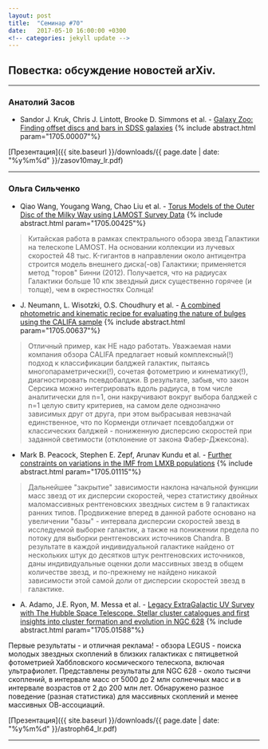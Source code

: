 ```yaml
---
layout: post
title:  "Семинар #70"
date:   2017-05-10 16:00:00 +0300
<!-- categories: jekyll update -->
---
```

## Повестка: обсуждение новостей arXiv.

***

### Анатолий Засов

- Sandor J. Kruk, Chris J. Lintott, Brooke D. Simmons et al. - [Galaxy Zoo: Finding offset discs and bars in SDSS galaxies](https://arxiv.org/abs/1705.00007) {% include abstract.html param="1705.00007"%}

> 

[Презентация]({{ site.baseurl  }}/downloads/{{ page.date | date: "%y%m%d" }}/zasov10may_lr.pdf)

***

### Ольга Сильченко

- Qiao Wang, Yougang Wang, Chao Liu et al. - [Torus Models of the Outer Disc of the Milky Way using LAMOST Survey Data](https://arxiv.org/abs/1705.00425) {% include abstract.html param="1705.00425"%}

> Китайская работа в рамках спектрального обзора звезд Галактики на телескопе LAMOST. На основании коллекции из лучевых скоростей 48 тыс. K-гигантов в направлении около антицентра строится модель внешнего диска(-ов) Галактики; применяется метод "торов" Бинни (2012). Получается, что на радиусах Галактики больше 10 кпк звездный диск существенно горячее (и толще), чем  в окрестностях Солнца!

- J. Neumann, L. Wisotzki, O.S. Choudhury et al. - [A combined photometric and kinematic recipe for evaluating the nature of bulges using the CALIFA sample](https://arxiv.org/abs/1705.00637) {% include abstract.html param="1705.00637"%}

> Отличный пример, как НЕ надо работать. Уважаемая нами компания обзора CALIFA предлагает новый комплексный(!) подход к классификации балджей галактик, пытаясь многопараметрически(!), сочетая фотометрию и кинематику(!), диагностировать псевдобалджи. В результате, забыв, что закон Серсика можно интегрировать вдоль радиуса, в том числе аналитически для n=1, они накручивают вокруг выбора балджей с n=1 целую свиту критериев, на самом деле однозначно зависимых друг от друга, при этом выбрасывая невзначай единственное, что по Корменди отличает псевдобалджи от классических балджей - пониженную дисперсию скоростей при заданной светимости (отклонение от закона Фабер-Джексона).

- Mark B. Peacock, Stephen E. Zepf, Arunav Kundu et al. - [Further constraints on variations in the IMF from LMXB populations](https://arxiv.org/abs/1705.01115) {% include abstract.html param="1705.01115"%}

> Дальнейшее "закрытие" зависимости наклона начальной функции масс звезд от их дисперсии скоростей, через статистику двойных маломассивных рентгеновских звездных систем в 9 галактиках ранних типов. Продвижение вперед в данной работе основано на увеличении "базы" - интервала дисперсии скоростей звезд в исследуемой выборке галактик, а также на понижении предела по потоку для выборки рентгеновских источников Chandra. В результате в каждой индивидуальной галактике найдено от нескольких штук до десятков штук рентгеновских источников, даны индивидуальные оценки доли массивных звезд в общем количестве звезд, и по-прежнему не найдено никакой зависимости этой самой доли от дисперсии скоростей звезд в галактике. 

- A. Adamo, J.E. Ryon, M. Messa et al. - [Legacy ExtraGalactic UV Survey with The Hubble Space Telescope. Stellar cluster catalogues and first insights into cluster formation and evolution in NGC 628](https://arxiv.org/abs/1705.01588) {% include abstract.html param="1705.01588"%}

> 
Первые результаты - и отличная реклама! - обзора LEGUS - поиска молодых звездных скоплений в близких галактиках с пятицветной фотометрией Хаббловского космического телескопа, включая ультрафиолет. Представлены результаты для NGC 628 - около тысячи скоплений, в интервале масс от 5000 до 2 млн солнечных масс и в интервале возрастов от 2 до 200 млн лет. Обнаружено разное поведение (разная статистика) для массивных скоплений и менее массивных ОВ-ассоциаций.

[Презентация]({{ site.baseurl  }}/downloads/{{ page.date | date: "%y%m%d" }}/astroph64_lr.pdf)

***
